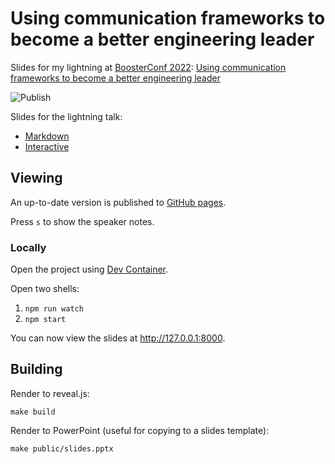 # Using communication frameworks to become a better engineering leader

Slides for my lightning at [BoosterConf 2022](https://2022.boosterconf.no/):
[Using communication frameworks to become a better engineering leader ](https://2022.boosterconf.no/talk/2-using-communication-frameworks-to-become-a-better-engineering-leader/)

![Publish](https://github.com/coderbyheart/better-eng-leader-using-comm-frameworks-lightning-talk/workflows/Publish/badge.svg?branch=saga)

Slides for the lightning talk:

- [Markdown](./slides.md)
- [Interactive](https://coderbyheart.github.io/better-eng-leader-using-comm-frameworks-lightning-talk/index.html)

## Viewing

An up-to-date version is published to
[GitHub pages](https://coderbyheart.github.io/better-eng-leader-using-comm-frameworks-lightning-talk/index.html).

Press `s` to show the speaker notes.

### Locally

Open the project using
[Dev Container](https://code.visualstudio.com/docs/remote/containers).

Open two shells:

1. `npm run watch`
2. `npm start`

You can now view the slides at <http://127.0.0.1:8000>.

## Building

Render to reveal.js:

    make build

Render to PowerPoint (useful for copying to a slides template):

    make public/slides.pptx

